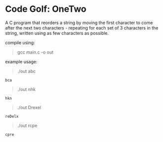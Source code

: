 # Code Golf: OneTwo
A C program that reorders a string by moving the first character to come after the next two characters - repeating for each set of 3 characters in the string, written using as few characters as possible.

compile using:
> gcc main.c -o out

example usage:
> ./out abc
```
bca
```
> ./out nhk
```
hkn
```
> ./out Drexel
```
reDelx
```
> ./out rcpe
```
cpre
```
